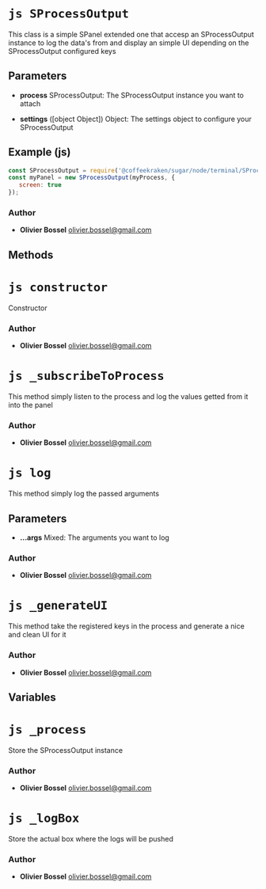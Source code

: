


<!-- @namespace    sugar.node.blessed -->

# ```js SProcessOutput ```


This class is a simple SPanel extended one that accesp an SProcessOutput instance
to log the data's from and display an simple UI depending on the SProcessOutput configured keys

## Parameters

- **process**  SProcessOutput: The SProcessOutput instance you want to attach

- **settings** ([object Object]) Object: The settings object to configure your SProcessOutput



## Example (js)

```js
const SProcessOutput = require('@coffeekraken/sugar/node/terminal/SProcessOutput');
const myPanel = new SProcessOutput(myProcess, {
   screen: true
});
```


### Author
- **Olivier Bossel** <a href="mailto:olivier.bossel@gmail.com">olivier.bossel@gmail.com</a> 


## Methods




# ```js constructor ```


Constructor




### Author
- **Olivier Bossel** <a href="mailto:olivier.bossel@gmail.com">olivier.bossel@gmail.com</a> 





# ```js _subscribeToProcess ```


This method simply listen to the process and log the values getted
from it into the panel




### Author
- **Olivier Bossel** <a href="mailto:olivier.bossel@gmail.com">olivier.bossel@gmail.com</a> 





# ```js log ```


This method simply log the passed arguments

## Parameters

- **...args**  Mixed: The arguments you want to log




### Author
- **Olivier Bossel** <a href="mailto:olivier.bossel@gmail.com">olivier.bossel@gmail.com</a> 





# ```js _generateUI ```


This method take the registered keys in the process and generate a nice and clean UI for it




### Author
- **Olivier Bossel** <a href="mailto:olivier.bossel@gmail.com">olivier.bossel@gmail.com</a> 


## Variables




# ```js _process ```


Store the SProcessOutput instance



### Author
- **Olivier Bossel** <a href="mailto:olivier.bossel@gmail.com">olivier.bossel@gmail.com</a> 





# ```js _logBox ```


Store the actual box where the logs will be pushed



### Author
- **Olivier Bossel** <a href="mailto:olivier.bossel@gmail.com">olivier.bossel@gmail.com</a> 

